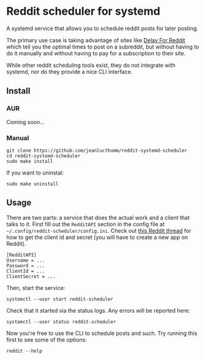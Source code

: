 # Reddit scheduler for systemd

A systemd service that allows you to schedule reddit posts for later posting.

The primary use case is taking advantage of sites like [Delay For Reddit](https://www.delayforreddit.com/analysis)
which tell you the optimal times to post on a subreddit, but without having to do it manually and without having
to pay for a subscription to their site.

While other reddit scheduling tools exist, they do not integrate with systemd, nor do they provide a nice CLI interface.

## Install

### AUR

Coming soon...

### Manual
```
git clone https://github.com/jeanlucthumm/reddit-systemd-scheduler
cd reddit-systemd-scheduler
sudo make install
```
If you want to uninstal:
```
sudo make uninstall
```


## Usage

There are two parts: a service that does the actual work and a client that talks to it. First
fill out the `RedditAPI` section in the config file at `~/.config/reddit-scheduler/config.ini`.
Check out [this Reddit thread](https://www.reddit.com/r/redditdev/comments/hasnnc/where_do_i_find_the_reddit_client_id_and_secret/) 
for how to get the client id and secret (you will have to create a new app on Reddit).

```
[RedditAPI]
Username = ...
Password = ...
ClientId = ...
ClientSecret = ...
```

Then, start the service:

```
systemctl --user start reddit-scheduler
```

Check that it started via the status logs. Any errors will be reported here:

```
systemctl --user status reddit-scheduler
```

Now you're free to use the CLI to schedule posts and such. Try running this first to see some of the options:
```
reddit --help
```

